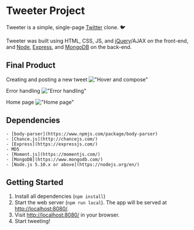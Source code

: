 # Tweeter Project

Tweeter is a simple, single-page [Twitter](https://twitter.com/) clone. :bird:

Tweeter was built using HTML, CSS, JS, and [jQuery](https://jquery.com/)/AJAX on the front-end, and [Node](https://nodejs.org/en/), [Express](https://expressjs.com/), and [MongoDB](https://www.mongodb.com/) on the back-end.

## Final Product

Creating and posting a new tweet
!["Hover and compose"]()


Error handling
!["Error handling"]()


Home page
!["Home page"]()

## Dependencies

```
- [body-parser](https://www.npmjs.com/package/body-parser)
- [Chance.js](http://chancejs.com/)
- [Express](https://expressjs.com/)
- MD5
- [Moment.js](https://momentjs.com/)
- [MongoDB](https://www.mongodb.com/)
- [Node.js 5.10.x or above](https://nodejs.org/en/)
```

## Getting Started

1. Install all dependencies (`npm install`)
2. Start the web server (`npm run local`). The app will be served at <http://localhost:8080/>.
3. Visit <http://localhost:8080/> in your browser.
4. Start tweeting!
